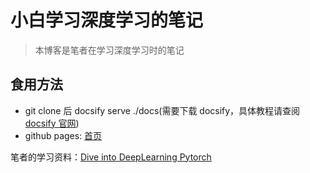 # 小白学习深度学习的笔记

> 本博客是笔者在学习深度学习时的笔记

## 食用方法

- git clone 后 docsify serve ./docs(需要下载 docsify，具体教程请查阅[docsify 官网](https://docsify.js.org/))
- github pages: [首页](https://peterliu-all.github.io/DeepLearningNoteBook/)

笔者的学习资料：[Dive into DeepLearning Pytorch](https://tangshusen.me/Dive-into-DL-PyTorch/#/)
